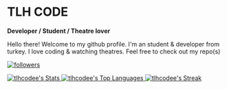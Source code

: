 # TLH CODE

**Developer / Student / Theatre lover**

Hello there! Welcome to my github profile.
I'm an student & developer from turkey. I love coding & watching theatres.
Feel free to check out my repo(s)

<p align="left">
  <a href="https://www.github.com/tlhcodee?tab=followers">
    <img alt="followers" title="Follow me on Github" data-canonical-src="https://custom-icon-badges.demolab.com/github/followers/tlhcodee?color=236ad3&amp;labelColor=1155ba&amp;style=for-the-badge&amp;logo=person-add&amp;label=Follow&amp;logoColor=white" style="max-width: 100%;">
  
![tlhcodee's Stats](https://github-readme-stats.vercel.app/api?username=tlhcodee&theme=vue-dark&show_icons=true&hide_border=false&count_private=false)
![tlhcodee's Top Languages](https://github-readme-stats.vercel.app/api/top-langs/?username=tlhcodee&theme=vue-dark&show_icons=true&hide_border=false&layout=compact)
![tlhcodee's Streak](https://github-readme-streak-stats.herokuapp.com/?user=tlhcodee&theme=vue-dark&hide_border=false)
